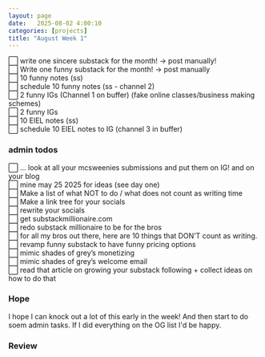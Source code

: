 ```yaml
---
layout: page
date:   2025-08-02 4:00:10
categories: [projects]
title: "August Week 1"
---
```

⬜ write one sincere substack for the month! → post manually!  
⬜ Write one funny substack for the month! → post manually  
⬜ 10 funny notes (ss)  
⬜ schedule 10 funny notes (ss - channel 2)   
⬜ 2 funny IGs (Channel 1 on buffer) (fake online classes/business making schemes)  
⬜ 2 funny IGs  
⬜ 10 EIEL notes (ss)  
⬜ schedule 10 EIEL notes to IG  (channel 3 in buffer)  

### admin todos
⬜ … look at all your mcsweenies submissions and put them on IG! and on your blog  
⬜ mine may 25 2025 for ideas (see day one)  
⬜ Make a list of what NOT to do / what does not count as writing time  
⬜ Make a link tree for your socials  
⬜ rewrite your socials  
⬜ get substackmillionaire.com   
⬜ redo substack millionaire to be for the bros  
⬜ for all my bros out there, here are 10 things that DON’T count as writing.   
⬜ revamp funny substack to have funny pricing options  
⬜ mimic shades of grey’s monetizing   
⬜ mimic shades of grey’s welcome email  
⬜ read that article on growing your substack following + collect ideas on how to do that  

### Hope
I hope I can knock out a lot of this early in the week! And then start to do soem admin tasks. If I did everything on the OG list I'd be happy. 
### Review
